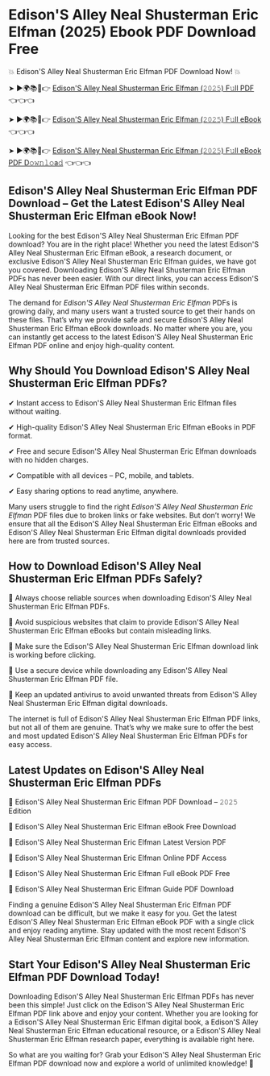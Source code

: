 # Edison'S Alley Neal Shusterman Eric Elfman (2025) Ebook PDF Download Free

💥 Edison'S Alley Neal Shusterman Eric Elfman PDF Download Now! 💥

➤ ►🌍📚📱👉 [Edison'S Alley Neal Shusterman Eric Elfman (𝟸𝟶𝟸𝟻) F𝚞ll PDF](https://getpdf.xyz/edisons-alley-neal-shusterman-eric-elfman) 👈👈👈


➤ ►🌍📚📱👉 [Edison'S Alley Neal Shusterman Eric Elfman (𝟸𝟶𝟸𝟻) F𝚞ll eBook](https://getpdf.xyz/edisons-alley-neal-shusterman-eric-elfman) 👈👈👈


➤ ►🌍📚📱👉 [Edison'S Alley Neal Shusterman Eric Elfman (𝟸𝟶𝟸𝟻) F𝚞ll eBook PDF D𝚘𝚠𝚗𝚕𝚘a𝚍](https://getpdf.xyz/edisons-alley-neal-shusterman-eric-elfman) 👈👈👈


## Edison'S Alley Neal Shusterman Eric Elfman PDF Download – Get the Latest Edison'S Alley Neal Shusterman Eric Elfman eBook Now!

Looking for the best Edison'S Alley Neal Shusterman Eric Elfman PDF download? You are in the right place! Whether you need the latest Edison'S Alley Neal Shusterman Eric Elfman eBook, a research document, or exclusive Edison'S Alley Neal Shusterman Eric Elfman guides, we have got you covered. Downloading Edison'S Alley Neal Shusterman Eric Elfman PDFs has never been easier. With our direct links, you can access Edison'S Alley Neal Shusterman Eric Elfman PDF files within seconds.

The demand for *Edison'S Alley Neal Shusterman Eric Elfman* PDFs is growing daily, and many users want a trusted source to get their hands on these files. That’s why we provide safe and secure Edison'S Alley Neal Shusterman Eric Elfman eBook downloads. No matter where you are, you can instantly get access to the latest Edison'S Alley Neal Shusterman Eric Elfman PDF online and enjoy high-quality content.

## Why Should You Download Edison'S Alley Neal Shusterman Eric Elfman PDFs?

✔ Instant access to Edison'S Alley Neal Shusterman Eric Elfman files without waiting.

✔ High-quality Edison'S Alley Neal Shusterman Eric Elfman eBooks in PDF format.

✔ Free and secure Edison'S Alley Neal Shusterman Eric Elfman downloads with no hidden charges.

✔ Compatible with all devices – PC, mobile, and tablets.

✔ Easy sharing options to read anytime, anywhere.

Many users struggle to find the right *Edison'S Alley Neal Shusterman Eric Elfman* PDF files due to broken links or fake websites. But don’t worry! We ensure that all the Edison'S Alley Neal Shusterman Eric Elfman eBooks and Edison'S Alley Neal Shusterman Eric Elfman digital downloads provided here are from trusted sources.

## How to Download Edison'S Alley Neal Shusterman Eric Elfman PDFs Safely?

📌 Always choose reliable sources when downloading Edison'S Alley Neal Shusterman Eric Elfman PDFs.

📌 Avoid suspicious websites that claim to provide Edison'S Alley Neal Shusterman Eric Elfman eBooks but contain misleading links.

📌 Make sure the Edison'S Alley Neal Shusterman Eric Elfman download link is working before clicking.

📌 Use a secure device while downloading any Edison'S Alley Neal Shusterman Eric Elfman PDF file.

📌 Keep an updated antivirus to avoid unwanted threats from Edison'S Alley Neal Shusterman Eric Elfman digital downloads.

The internet is full of Edison'S Alley Neal Shusterman Eric Elfman PDF links, but not all of them are genuine. That’s why we make sure to offer the best and most updated Edison'S Alley Neal Shusterman Eric Elfman PDFs for easy access.

## Latest Updates on Edison'S Alley Neal Shusterman Eric Elfman PDFs

🔹 Edison'S Alley Neal Shusterman Eric Elfman PDF Download – 𝟸𝟶𝟸𝟻 Edition

🔹 Edison'S Alley Neal Shusterman Eric Elfman eBook Free Download

🔹 Edison'S Alley Neal Shusterman Eric Elfman Latest Version PDF

🔹 Edison'S Alley Neal Shusterman Eric Elfman Online PDF Access

🔹 Edison'S Alley Neal Shusterman Eric Elfman Full eBook PDF Free

🔹 Edison'S Alley Neal Shusterman Eric Elfman Guide PDF Download

Finding a genuine Edison'S Alley Neal Shusterman Eric Elfman PDF download can be difficult, but we make it easy for you. Get the latest Edison'S Alley Neal Shusterman Eric Elfman eBook PDF with a single click and enjoy reading anytime. Stay updated with the most recent Edison'S Alley Neal Shusterman Eric Elfman content and explore new information.

## Start Your Edison'S Alley Neal Shusterman Eric Elfman PDF Download Today!

Downloading Edison'S Alley Neal Shusterman Eric Elfman PDFs has never been this simple! Just click on the Edison'S Alley Neal Shusterman Eric Elfman PDF link above and enjoy your content. Whether you are looking for a Edison'S Alley Neal Shusterman Eric Elfman digital book, a Edison'S Alley Neal Shusterman Eric Elfman educational resource, or a Edison'S Alley Neal Shusterman Eric Elfman research paper, everything is available right here.

So what are you waiting for? Grab your Edison'S Alley Neal Shusterman Eric Elfman PDF download now and explore a world of unlimited knowledge! 🚀